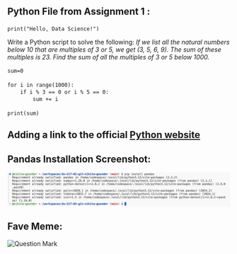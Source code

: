 ## **Python File from Assignment 1 :**
```
print("Hello, Data Science!")
```

Write a Python script to solve the following:
_If we list all the natural numbers below 10 that are multiples of 3 or 5, we get (3, 5, 6, 9)._ 
_The sum of these multiples is 23. Find the sum of all the multiples of 3 or 5 below 1000._

```
sum=0

for i in range(1000):
    if i % 3 == 0 or i % 5 == 0:
        sum += i
    
print(sum)
```

## Adding a link to the official [Python website](https://www.python.org)

## Pandas Installation Screenshot:
![My Installation Screenshot](pandas_install.png "Pandas installation")

## Fave Meme:
![Question Mark](https://miro.medium.com/v2/resize:fit:1400/1*GI-td9gs8D5OKZd19mAOqA.png "Question Mark Meme")

